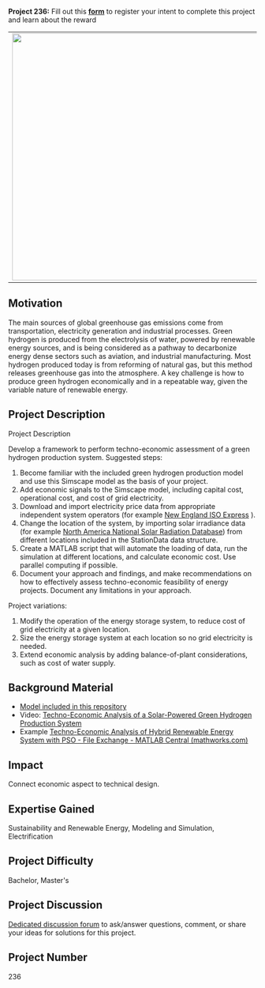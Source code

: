**Project 236:** Fill out this <strong>[form](https://forms.office.com/Pages/ResponsePage.aspx?id=ETrdmUhDaESb3eUHKx3B5lOTzSa_A6lPqq2LJKzvpM5UMTBZRkc4UTRETjFERVRDWllQRE40OUFSQS4u)</strong> to  register your intent to complete this project and learn about the reward

<table>
<td><img src="https://gist.githubusercontent.com/robertogl/e0115dc303472a9cfd52bbbc8edb7665/raw/clean-energy.jpg"  width=500 /></td>
<td><p><h1>Techno-Economic Assessment of Green Hydrogen Production</h1></p>
<p>Perform early-stage economic feasibility of an energy project to determine project viability.</p>
</table>

## Motivation

The main sources of global greenhouse gas emissions come from transportation, electricity generation and industrial processes. Green hydrogen is produced from the electrolysis of water, powered by renewable energy sources, and is being considered as a pathway to decarbonize energy dense sectors such as aviation, and industrial manufacturing. Most hydrogen produced today is from reforming of natural gas, but this method releases greenhouse gas into the atmosphere. A key challenge is how to produce green hydrogen economically and in a repeatable way, given the variable nature of renewable energy.

## Project Description

Project Description

Develop a framework to perform techno-economic assessment of a green hydrogen production system. 
Suggested steps:
1.	Become familiar with the included green hydrogen production model and use this Simscape model as the basis of your project.
2.	Add economic signals to the Simscape model, including capital cost, operational cost, and cost of grid electricity.
3.	Download and import electricity price data from appropriate independent system operators (for example [New England ISO Express](https://www.iso-ne.com/markets-operations/iso-express) ).
4.	Change the location of the system, by importing solar irradiance data (for example [North America National Solar Radiation Database](https://nsrdb.nrel.gov/data-sets/how-to-access-data)) from different locations included in the StationData data structure.
5.	Create a MATLAB script that will automate the loading of data, run the simulation at different locations, and calculate economic cost. Use parallel computing if possible.
6.	Document your approach and findings, and make recommendations on how to effectively assess techno-economic feasibility of energy projects. Document any limitations in your approach.

Project variations:

1.	Modify the operation of the energy storage system, to reduce cost of grid electricity at a given location.
2.	Size the energy storage system at each location so no grid electricity is needed.
3.	Extend economic analysis by adding balance-of-plant considerations, such as cost of water supply.


## Background Material

-	[Model included in this repository](https://github.com/mathworks/MathWorks-Excellence-in-Innovation/tree/main/projects/Techno-Economic%20Assessment%20of%20Green%20Hydrogen%20Production/techno_economic_green_hydrogen_model)
-	Video:
[Techno-Economic Analysis of a Solar-Powered Green Hydrogen Production System](https://www.youtube.com/watch?v=cpttz8Q7jww)
-	Example
[Techno-Economic Analysis of Hybrid Renewable Energy System with PSO - File Exchange - MATLAB Central (mathworks.com)](https://www.mathworks.com/matlabcentral/fileexchange/54205-techno-economic-analysis-of-hybrid-renewable-energy-system-with-pso)


## Impact

Connect economic aspect to technical design.

## Expertise Gained 

Sustainability and Renewable Energy, Modeling and Simulation, Electrification


## Project Difficulty

Bachelor, Master's

## Project Discussion

[Dedicated discussion forum](https://github.com/mathworks/MathWorks-Excellence-in-Innovation/discussions/72) to ask/answer questions, comment, or share your ideas for solutions for this project.

## Project Number

236
